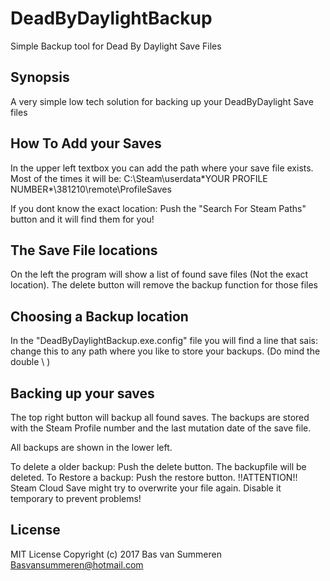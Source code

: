 # DeadByDaylightBackup
Simple Backup tool for Dead By Daylight Save Files


## Synopsis

A very simple low tech solution for backing up your DeadByDaylight Save files

## How To Add your Saves

In the upper left textbox you can add the path where your save file exists. Most of the times it will be:
C:\Steam\userdata\*YOUR PROFILE NUMBER*\381210\remote\ProfileSaves

If you dont know the exact location: Push the "Search For Steam Paths" button and it will find them for you!

## The Save File locations

On the left the program will show a list of found save files (Not the exact location).
The delete button will remove the backup function for those files

## Choosing a Backup location

In the "DeadByDaylightBackup.exe.config" file you will find a line that sais:
<add key="BackupLocation" value="E:\\DeadByDaylight"/>
change this to any path where you like to store your backups. (Do mind the double \ )

## Backing up your saves

The top right button will backup all found saves.
The backups are stored with the Steam Profile number and the last mutation date of the save file.

All backups are shown in the lower left.

To delete a older backup: Push the delete button. The backupfile will be deleted.
To Restore a backup: Push the restore button. !!ATTENTION!! Steam Cloud Save might try to overwrite your file again. Disable it temporary to prevent problems!

## License

MIT License
Copyright (c) 2017 Bas van Summeren <Basvansummeren@hotmail.com>